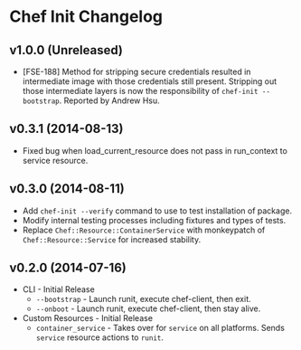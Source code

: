 # Chef Init Changelog

## v1.0.0 (Unreleased)
* [FSE-188] Method for stripping secure credentials resulted in intermediate
image with those credentials still present. Stripping out those intermediate
layers is now the responsibility of `chef-init --bootstrap`. Reported by Andrew
Hsu.

## v0.3.1 (2014-08-13)
* Fixed bug when load_current_resource does not pass in run_context to service
resource.

## v0.3.0 (2014-08-11)
* Add `chef-init --verify` command to use to test installation of package.
* Modify internal testing processes including fixtures and types of tests.
* Replace `Chef::Resource::ContainerService` with monkeypatch of
`Chef::Resource::Service` for increased stability.

## v0.2.0 (2014-07-16)
* CLI - Initial Release
  * `--bootstrap` - Launch runit, execute chef-client, then exit.
  * `--onboot` - Launch runit, execute chef-client, then stay alive.
* Custom Resources - Initial Release
  * `container_service` - Takes over for `service` on all platforms. Sends
  `service` resource actions to `runit`.
